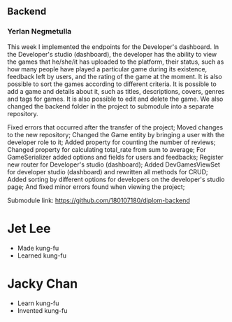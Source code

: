 
## Backend
### Yerlan Negmetulla

This week I implemented the endpoints for the Developer's dashboard. In the Developer's studio (dashboard), the developer has the ability to view the games that he/she/it has uploaded to the platform, their status, such as how many people have played a particular game during its existence, feedback left by users, and the rating of the game at the moment. It is also possible to sort the games according to different criteria. It is possible to add a game and details about it, such as titles, descriptions, covers, genres and tags for games. It is also possible to edit and delete the game. We also changed the backend folder in the project to submodule into a separate repository.

Fixed errors that occurred after the transfer of the project; Moved changes to the new repository; Changed the Game entity by bringing a user with the developer role to it; Added property for counting the number of reviews; Changed property for calculating total_rate from sum to average; For GameSerializer added options and fields for users and feedbacks; Register new router for Developer's studio (dashboard); Added DevGamesViewSet for developer studio (dashboard) and rewritten all methods for CRUD; Added sorting by different options for developers on the developer's studio page; And fixed minor errors found when viewing the project;

Submodule link: https://github.com/180107180/diplom-backend


# Jet Lee
* Made kung-fu
* Learned kung-fu
# Jacky Chan
* Learn kung-fu
* Invented kung-fu